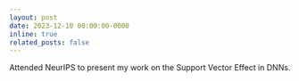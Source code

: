 ```yaml
---
layout: post
date: 2023-12-10 00:00:00-0000
inline: true
related_posts: false
---
```


Attended NeurIPS to present my work on the Support Vector Effect in DNNs.
